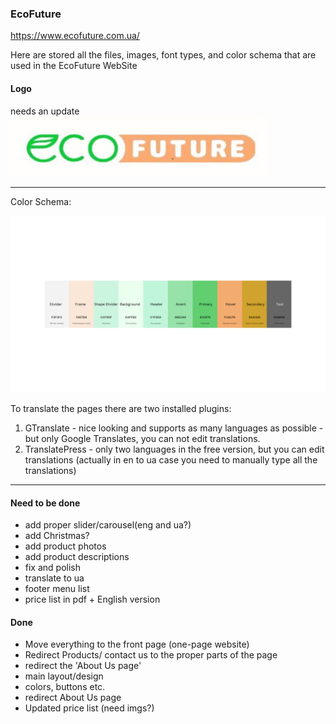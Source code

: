 ### EcoFuture
https://www.ecofuture.com.ua/

Here are stored all the files, images, font types, and color schema that are used in the EcoFuture WebSite

#### Logo 
needs an update <br>
![](logo_prtsc.png)
___
Color Schema:

![color schema example](./EcoFuture_Colors.png)


To translate the pages there are two installed plugins:

1. GTranslate - nice looking and supports as many languages as possible - but only Google Translates, you can not edit translations.
2. TranslatePress - only two languages in the free version, but you can edit translations (actually in en to ua case you need to manually type all the translations)
---
#### Need to be done 
- add proper slider/carousel(eng and ua?)
- add Christmas? 
- add product photos
- add product descriptions
- fix and polish
- translate to ua
- footer menu list
- price list in pdf + English version


#### Done
- Move everything to the front page (one-page website)
- Redirect Products/ contact us to the proper parts of the page
- redirect the 'About Us page'
- main layout/design
- colors, buttons etc.
- redirect About Us page 
- Updated price list (need imgs?)
